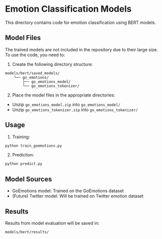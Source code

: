 # Emotion Classification Models

This directory contains code for emotion classification using BERT models.

## Model Files

The trained models are not included in the repository due to their large size. To use the code, you need to:

1. Create the following directory structure:
```
models/bert/saved_models/
    └── go_emotions/
        ├── go_emotions_model/
        └── go_emotions_tokenizer/
```

2. Place the model files in the appropriate directories:
- Unzip `go_emotions_model.zip` into `go_emotions_model/`
- Unzip `go_emotions_tokenizer.zip` into `go_emotions_tokenizer/`

## Usage

1. Training:
```bash
python train_goemotions.py
```

2. Prediction:
```bash
python predict.py
```

## Model Sources

- GoEmotions model: Trained on the GoEmotions dataset
- (Future) Twitter model: Will be trained on Twitter emotion dataset

## Results

Results from model evaluation will be saved in:
```
models/bert/results/
``` 
